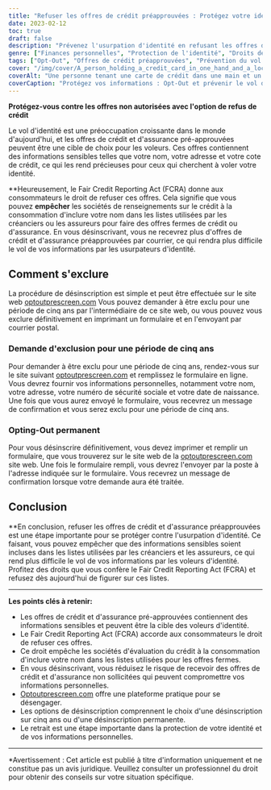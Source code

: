```yaml
---
title: "Refuser les offres de crédit préapprouvées : Protégez votre identité dès aujourd'hui"
date: 2023-02-12
toc: true
draft: false
description: "Prévenez l'usurpation d'identité en refusant les offres de crédit préapprouvées et protégez vos informations personnelles contre tout accès non autorisé."
genre: ["Finances personnelles", "Protection de l'identité", "Droits des consommateurs", "Sécurité financière", "Credit Management", "Vie privée", "Prévention de la fraude", "Sécurité des données", "Éducation financière", "Informations personnelles"]
tags: ["Opt-Out", "Offres de crédit préapprouvées", "Prévention du vol d'identité", "Droits des consommateurs", "Credit Management", "Prévention de la fraude", "Sécurité des données", "Sécurité financière", "Informations personnelles", "Vie privée", "Loi sur l'information loyale en matière de crédit", "FCRA", "Retrait du crédit", "Protection contre le vol d'identité", "Protégez votre identité", "Sociétés d'information sur le crédit", "Conseils en matière de sécurité financière", "Processus d'exclusion", "Offres de crédit non autorisées", "Risques d'usurpation d'identité", "Prévenir l'usurpation d'identité", "Offres de crédit et d'assurance", "Sensibilisation au vol d'identité", "Mesures de protection de l'identité", "Options de retrait du crédit", "Risques d'usurpation d'identité", "Conseils pour la prévention du vol d'identité", "Mesures de sécurité du crédit", "Prévenir le vol d'identité", "Refus de crédit et d'assurance", "Sécuriser les informations personnelles"]
cover: "/img/cover/A_person_holding_a_credit_card_in_one_hand_and_a_lock.png"
coverAlt: "Une personne tenant une carte de crédit dans une main et un cadenas dans l'autre, avec un regard inquiet, comme si elle s'inquiétait de la sécurité de ses informations personnelles."
coverCaption: "Protégez vos informations : Opt-Out et prévenir le vol d'identité"
---
```


**Protégez-vous contre les offres non autorisées avec l'option de refus de crédit**

Le vol d'identité est une préoccupation croissante dans le monde d'aujourd'hui, et les offres de crédit et d'assurance pré-approuvées peuvent être une cible de choix pour les voleurs. Ces offres contiennent des informations sensibles telles que votre nom, votre adresse et votre cote de crédit, ce qui les rend précieuses pour ceux qui cherchent à voler votre identité.

**Heureusement, le Fair Credit Reporting Act (FCRA) donne aux consommateurs le droit de refuser ces offres. Cela signifie que vous pouvez **empêcher** les sociétés de renseignements sur le crédit à la consommation d'inclure votre nom dans les listes utilisées par les créanciers ou les assureurs pour faire des offres fermes de crédit ou d'assurance. En vous désinscrivant, vous ne recevrez plus d'offres de crédit et d'assurance préapprouvées par courrier, ce qui rendra plus difficile le vol de vos informations par les usurpateurs d'identité.

## Comment s'exclure

La procédure de désinscription est simple et peut être effectuée sur le site web [optoutprescreen.com](https://www.optoutprescreen.com/) Vous pouvez demander à être exclu pour une période de cinq ans par l'intermédiaire de ce site web, ou vous pouvez vous exclure définitivement en imprimant un formulaire et en l'envoyant par courrier postal.

### Demande d'exclusion pour une période de cinq ans

Pour demander à être exclu pour une période de cinq ans, rendez-vous sur le site suivant [optoutprescreen.com](https://www.optoutprescreen.com/) et remplissez le formulaire en ligne. Vous devrez fournir vos informations personnelles, notamment votre nom, votre adresse, votre numéro de sécurité sociale et votre date de naissance. Une fois que vous aurez envoyé le formulaire, vous recevrez un message de confirmation et vous serez exclu pour une période de cinq ans.

### Opting-Out permanent

Pour vous désinscrire définitivement, vous devez imprimer et remplir un formulaire, que vous trouverez sur le site web de la [optoutprescreen.com](https://www.optoutprescreen.com/) site web. Une fois le formulaire rempli, vous devrez l'envoyer par la poste à l'adresse indiquée sur le formulaire. Vous recevrez un message de confirmation lorsque votre demande aura été traitée.

## Conclusion
**En conclusion, refuser les offres de crédit et d'assurance préapprouvées est une étape importante pour se protéger contre l'usurpation d'identité. Ce faisant, vous pouvez empêcher que des informations sensibles soient incluses dans les listes utilisées par les créanciers et les assureurs, ce qui rend plus difficile le vol de vos informations par les voleurs d'identité. Profitez des droits que vous confère le Fair Credit Reporting Act (FCRA) et refusez dès aujourd'hui de figurer sur ces listes.

---

**Les points clés à retenir:**

- Les offres de crédit et d'assurance pré-approuvées contiennent des informations sensibles et peuvent être la cible des voleurs d'identité.
- Le Fair Credit Reporting Act (FCRA) accorde aux consommateurs le droit de refuser ces offres.
- Ce droit empêche les sociétés d'évaluation du crédit à la consommation d'inclure votre nom dans les listes utilisées pour les offres fermes.
- En vous désinscrivant, vous réduisez le risque de recevoir des offres de crédit et d'assurance non sollicitées qui peuvent compromettre vos informations personnelles.
- [Optoutprescreen.com](https://www.optoutprescreen.com/) offre une plateforme pratique pour se désengager.
- Les options de désinscription comprennent le choix d'une désinscription sur cinq ans ou d'une désinscription permanente.
- Le retrait est une étape importante dans la protection de votre identité et de vos informations personnelles.

---

*Avertissement : Cet article est publié à titre d'information uniquement et ne constitue pas un avis juridique. Veuillez consulter un professionnel du droit pour obtenir des conseils sur votre situation spécifique.


